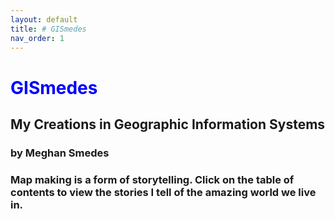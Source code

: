 ```yaml
---
layout: default
title: # GISmedes
nav_order: 1
---
```


# <span style="color: blue">**GISmedes**</span>

## **My Creations in Geographic Information Systems**

### by Meghan Smedes

### Map making is a form of storytelling.  Click on the table of contents to view the stories I tell of the amazing world we live in.


